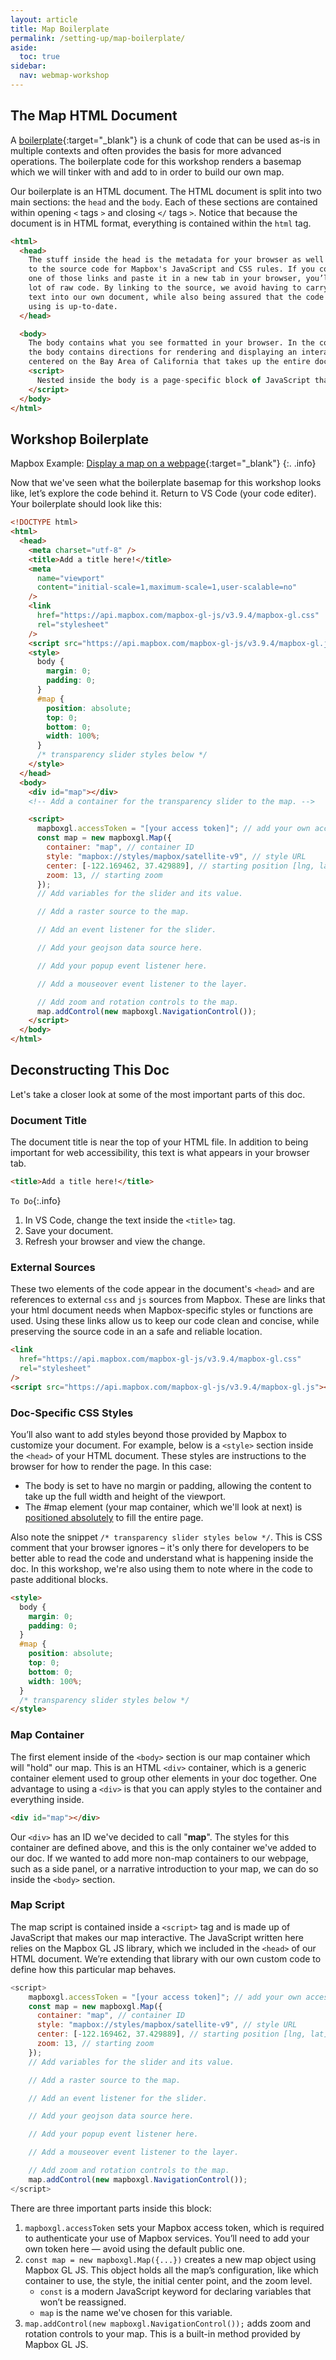 ```yaml
---
layout: article
title: Map Boilerplate
permalink: /setting-up/map-boilerplate/
aside:
  toc: true
sidebar:
  nav: webmap-workshop
---
```


## The Map HTML Document

A [boilerplate](https://www.freecodecamp.org/news/whats-boilerplate-and-why-do-we-use-it-let-s-check-out-the-coding-style-guide-ac2b6c814ee7/){:target="\_blank"} is a chunk of code that can be used as-is in multiple contexts and often provides the basis for more advanced operations. The boilerplate code for this workshop renders a basemap which we will tinker with and add to in order to build our own map.

Our boilerplate is an HTML document. The HTML document is split into two main sections: the `head` and the `body`. Each of these sections are contained within opening `<` tags `>` and closing `</` tags `>`. Notice that because the document is in HTML format, everything is contained within the `html` tag.

```html
<html>
  <head>
    The stuff inside the head is the metadata for your browser as well as links
    to the source code for Mapbox's JavaScript and CSS rules. If you copy either
    one of those links and paste it in a new tab in your browser, you’ll see a
    lot of raw code. By linking to the source, we avoid having to carry this
    text into our own document, while also being assured that the code we’re
    using is up-to-date.
  </head>

  <body>
    The body contains what you see formatted in your browser. In the code above,
    the body contains directions for rendering and displaying an interactive map
    centered on the Bay Area of California that takes up the entire document.
    <script>
      Nested inside the body is a page-specific block of JavaScript that loads the map on the screen.
    </script>
  </body>
</html>
```

## Workshop Boilerplate

Mapbox Example: [Display a map on a webpage](https://docs.mapbox.com/mapbox-gl-js/example/simple-map/){:target="\_blank"}
{:. .info}

Now that we've seen what the boilerplate basemap for this workshop looks like, let’s explore the code behind it. Return to VS Code (your code editer). Your boilerplate should look like this:

```html
<!DOCTYPE html>
<html>
  <head>
    <meta charset="utf-8" />
    <title>Add a title here!</title>
    <meta
      name="viewport"
      content="initial-scale=1,maximum-scale=1,user-scalable=no"
    />
    <link
      href="https://api.mapbox.com/mapbox-gl-js/v3.9.4/mapbox-gl.css"
      rel="stylesheet"
    />
    <script src="https://api.mapbox.com/mapbox-gl-js/v3.9.4/mapbox-gl.js"></script>
    <style>
      body {
        margin: 0;
        padding: 0;
      }
      #map {
        position: absolute;
        top: 0;
        bottom: 0;
        width: 100%;
      }
      /* transparency slider styles below */
    </style>
  </head>
  <body>
    <div id="map"></div>
    <!-- Add a container for the transparency slider to the map. -->

    <script>
      mapboxgl.accessToken = "[your access token]"; // add your own access token. Don't use your default public one.
      const map = new mapboxgl.Map({
        container: "map", // container ID
        style: "mapbox://styles/mapbox/satellite-v9", // style URL
        center: [-122.169462, 37.429889], // starting position [lng, lat]. Note that lat must be set between -90 and 90
        zoom: 13, // starting zoom
      });
      // Add variables for the slider and its value.

      // Add a raster source to the map.

      // Add an event listener for the slider.

      // Add your geojson data source here.

      // Add your popup event listener here.

      // Add a mouseover event listener to the layer.

      // Add zoom and rotation controls to the map.
      map.addControl(new mapboxgl.NavigationControl());
    </script>
  </body>
</html>
```

## Deconstructing This Doc

Let's take a closer look at some of the most important parts of this doc.

### Document Title

The document title is near the top of your HTML file. In addition to being important for web accessibility, this text is what appears in your browser tab.

```html
<title>Add a title here!</title>
```

`To Do`{:.info}

1. In VS Code, change the text inside the `<title>` tag.
2. Save your document.
3. Refresh your browser and view the change.

### External Sources

These two elements of the code appear in the document's `<head>` and are references to external `css` and `js` sources from Mapbox. These are links that your html document needs when Mapbox-specific styles or functions are used. Using these links allow us to keep our code clean and concise, while preserving the source code in an a safe and reliable location.

```html
<link
  href="https://api.mapbox.com/mapbox-gl-js/v3.9.4/mapbox-gl.css"
  rel="stylesheet"
/>
<script src="https://api.mapbox.com/mapbox-gl-js/v3.9.4/mapbox-gl.js"></script>
```

### Doc-Specific CSS Styles

You’ll also want to add styles beyond those provided by Mapbox to customize your document. For example, below is a `<style>` section inside the `<head>` of your HTML document. These styles are instructions to the browser for how to render the page. In this case:

- The body is set to have no margin or padding, allowing the content to take up the full width and height of the viewport.
- The #map element (your map container, which we'll look at next) is [positioned absolutely](https://developer.mozilla.org/en-US/docs/Web/CSS/position) to fill the entire page.

Also note the snippet `/* transparency slider styles below */`. This is CSS comment that your browser ignores – it's only there for developers to be better able to read the code and understand what is happening inside the doc. In this workshop, we're also using them to note where in the code to paste additional blocks.

```html
<style>
  body {
    margin: 0;
    padding: 0;
  }
  #map {
    position: absolute;
    top: 0;
    bottom: 0;
    width: 100%;
  }
  /* transparency slider styles below */
</style>
```

### Map Container

The first element inside of the `<body>` section is our map container which will "hold" our map. This is an HTML `<div>` container, which is a generic container element used to group other elements in your doc together. One advantage to using a `<div>` is that you can apply styles to the container and everything inside.

```html
<div id="map"></div>
```

Our `<div>` has an ID we've decided to call "**map**". The styles for this container are defined above, and this is the only container we've added to our doc. If we wanted to add more non-map containers to our webpage, such as a side panel, or a narrative introduction to your map, we can do so inside the `<body>` section.

### Map Script

The map script is contained inside a `<script>` tag and is made up of JavaScript that makes our map interactive. The JavaScript written here relies on the Mapbox GL JS library, which we included in the `<head>` of our HTML document. We’re extending that library with our own custom code to define how this particular map behaves.

```js
<script>
    mapboxgl.accessToken = "[your access token]"; // add your own access token. Don't use your default public one.
    const map = new mapboxgl.Map({
      container: "map", // container ID
      style: "mapbox://styles/mapbox/satellite-v9", // style URL
      center: [-122.169462, 37.429889], // starting position [lng, lat]. Note that lat must be set between -90 and 90
      zoom: 13, // starting zoom
    });
    // Add variables for the slider and its value.

    // Add a raster source to the map.

    // Add an event listener for the slider.

    // Add your geojson data source here.

    // Add your popup event listener here.

    // Add a mouseover event listener to the layer.

    // Add zoom and rotation controls to the map.
    map.addControl(new mapboxgl.NavigationControl());
</script>
```

There are three important parts inside this block:

1.  `mapboxgl.accessToken` sets your Mapbox access token, which is required to authenticate your use of Mapbox services. You’ll need to add your own token here — avoid using the default public one.
2.  `const map = new mapboxgl.Map({...})` creates a new map object using Mapbox GL JS. This object holds all the map’s configuration, like which container to use, the style, the initial center point, and the zoom level.
    - `const` is a modern JavaScript keyword for declaring variables that won’t be reassigned.
    - `map` is the name we've chosen for this variable.
3.  `map.addControl(new mapboxgl.NavigationControl());` adds zoom and rotation controls to your map. This is a built-in method provided by Mapbox GL JS.
